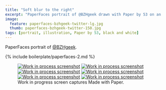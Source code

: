 ```yaml
---
title: "Soft blur to the right"
excerpt: "PaperFaces portrait of @BZHgeek drawn with Paper by 53 on an iPad."
image: 
  feature: paperfaces-bzhgeek-twitter-lg.jpg
  thumb: paperfaces-bzhgeek-twitter-150.jpg
tags: [portrait, illustration, Paper by 53, black and white]
---
```


PaperFaces portrait of [@BZHgeek](http://twitter.com/BZHgeek).

{% include boilerplate/paperfaces-2.md %}

<figure class="third">
	<a href="{{ site.url }}/assets/images/paperfaces-bzhgeek-process-1-lg.jpg"><img src="{{ site.url }}/assets/images/paperfaces-bzhgeek-process-1-600.jpg" alt="Work in process screenshot"></a>
	<a href="{{ site.url }}/assets/images/paperfaces-bzhgeek-process-2-lg.jpg"><img src="{{ site.url }}/assets/images/paperfaces-bzhgeek-process-2-600.jpg" alt="Work in process screenshot"></a>
	<a href="{{ site.url }}/assets/images/paperfaces-bzhgeek-process-3-lg.jpg"><img src="{{ site.url }}/assets/images/paperfaces-bzhgeek-process-3-600.jpg" alt="Work in process screenshot"></a>
	<a href="{{ site.url }}/assets/images/paperfaces-bzhgeek-process-4-lg.jpg"><img src="{{ site.url }}/assets/images/paperfaces-bzhgeek-process-4-600.jpg" alt="Work in process screenshot"></a>
	<a href="{{ site.url }}/assets/images/paperfaces-bzhgeek-process-5-lg.jpg"><img src="{{ site.url }}/assets/images/paperfaces-bzhgeek-process-5-600.jpg" alt="Work in process screenshot"></a>
	<a href="{{ site.url }}/assets/images/paperfaces-bzhgeek-process-6-lg.jpg"><img src="{{ site.url }}/assets/images/paperfaces-bzhgeek-process-6-600.jpg" alt="Work in process screenshot"></a>
	<figcaption>Work in progress screen captures Made with Paper.</figcaption>
</figure>